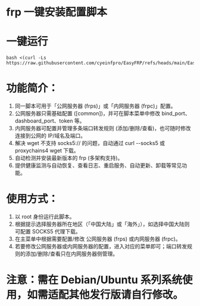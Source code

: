 # frp 一键安装配置脚本

# 一键运行
```
bash <(curl -Ls https://raw.githubusercontent.com/cyeinfpro/EasyFRP/refs/heads/main/EasyFRP.sh)
```
# 功能简介：
 1. 同一脚本可用于「公网服务器 (frps)」或「内网服务器 (frpc)」配置。
 2. 公网服务器只需基础配置 ([common])，并可在脚本菜单中修改 bind_port、dashboard_port、token 等。
 3. 内网服务器可配置并管理多条端口转发规则 (添加/删除/查看)，也可随时修改连接到公网的 IP/域名及端口。
 4. 解决 wget 不支持 socks5:// 的问题，自动通过 curl --socks5 或 proxychains4 wget 下载。
 5. 自动检测并安装最新版本的 frp (多架构支持)。
 6. 提供健康监测与自动恢复、查看日志、重启服务、自动更新、卸载等常见功能。

# 使用方式：
 1) 以 root 身份运行此脚本。
 2) 根据提示选择服务器所在地区（「中国大陆」或「海外」），如选择中国大陆则可配置 SOCKS5 代理下载。
 3) 在主菜单中根据需要配置/修改 公网服务器 (frps) 或内网服务器 (frpc)。
 4) 若要修改公网服务器或内网服务器的配置，进入对应的菜单即可；端口转发规则的添加/删除/查看只在内网服务器侧管理。

# 注意：需在 Debian/Ubuntu 系列系统使用，如需适配其他发行版请自行修改。
